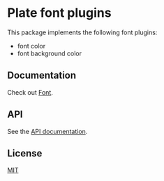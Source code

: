 # Plate font plugins

This package implements the following font plugins:
- font color
- font background color

## Documentation

Check out [Font](https://plate.udecode.io/docs/font).

## API

See the [API documentation](https://plate-api.udecode.io/globals.html). 

## License

[MIT](../../../LICENSE)
